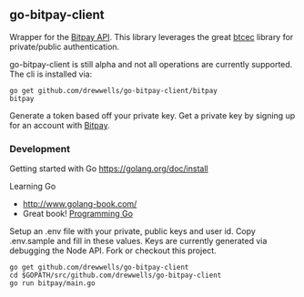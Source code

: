 ## go-bitpay-client

Wrapper for the [Bitpay API](https://test.bitpay.com/api).  This library leverages the great [btcec](http://github.com/conformal/btcec) library for private/public authentication.

go-bitpay-client is still alpha and not all operations are currently supported.  The cli is installed via:

    go get github.com/drewwells/go-bitpay-client/bitpay
	bitpay

Generate a token based off your private key.  Get a private key by signing up for an account with [Bitpay](https://test.bitpay.com/start).


### Development

Getting started with Go https://golang.org/doc/install

Learning Go

* http://www.golang-book.com/
* Great book! [Programming Go](http://www.amazon.com/Programming-Go-Creating-Applications-Developers/dp/0321774639)

Setup an .env file with your private, public keys and user id.  Copy .env.sample and fill in these values.  Keys are currently generated via debugging the Node API.  Fork or checkout this project.

	go get github.com/drewwells/go-bitpay-client
	cd $GOPATH/src/github.com/drewwells/go-bitpay-client
	go run bitpay/main.go
